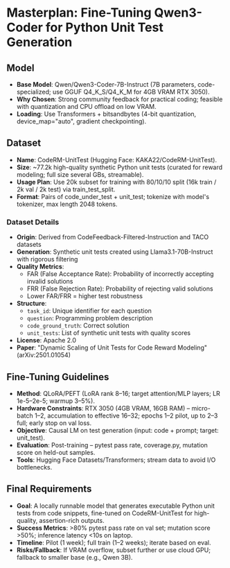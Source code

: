 # Masterplan: Fine-Tuning Qwen3-Coder for Python Unit Test Generation

## Model
- **Base Model**: Qwen/Qwen3-Coder-7B-Instruct (7B parameters, code-specialized; use GGUF Q4_K_S/Q4_K_M for 4GB VRAM RTX 3050).
- **Why Chosen**: Strong community feedback for practical coding; feasible with quantization and CPU offload on low VRAM.
- **Loading**: Use Transformers + bitsandbytes (4-bit quantization, device_map="auto", gradient checkpointing).

## Dataset
- **Name**: CodeRM-UnitTest (Hugging Face: KAKA22/CodeRM-UnitTest).
- **Size**: ~77.2k high-quality synthetic Python unit tests (curated for reward modeling; full size several GBs, streamable).
- **Usage Plan**: Use 20k subset for training with 80/10/10 split (16k train / 2k val / 2k test) via train_test_split.
- **Format**: Pairs of code_under_test + unit_test; tokenize with model's tokenizer, max length 2048 tokens.

### Dataset Details
- **Origin**: Derived from CodeFeedback-Filtered-Instruction and TACO datasets
- **Generation**: Synthetic unit tests created using Llama3.1-70B-Instruct with rigorous filtering
- **Quality Metrics**: 
  - FAR (False Acceptance Rate): Probability of incorrectly accepting invalid solutions
  - FRR (False Rejection Rate): Probability of rejecting valid solutions
  - Lower FAR/FRR = higher test robustness
- **Structure**: 
  - `task_id`: Unique identifier for each question
  - `question`: Programming problem description
  - `code_ground_truth`: Correct solution
  - `unit_tests`: List of synthetic unit tests with quality scores
- **License**: Apache 2.0
- **Paper**: "Dynamic Scaling of Unit Tests for Code Reward Modeling" (arXiv:2501.01054)

## Fine-Tuning Guidelines
- **Method**: QLoRA/PEFT (LoRA rank 8–16; target attention/MLP layers; LR 1e-5–2e-5; warmup 3–5%).
- **Hardware Constraints**: RTX 3050 (4GB VRAM, 16GB RAM) – micro-batch 1–2, accumulation to effective 16–32; epochs 1–2 pilot, up to 2–3 full; early stop on val loss.
- **Objective**: Causal LM on test generation (input: code + prompt; target: unit_test).
- **Evaluation**: Post-training – pytest pass rate, coverage.py, mutation score on held-out samples.
- **Tools**: Hugging Face Datasets/Transformers; stream data to avoid I/O bottlenecks.

## Final Requirements
- **Goal**: A locally runnable model that generates executable Python unit tests from code snippets, fine-tuned on CodeRM-UnitTest for high-quality, assertion-rich outputs.
- **Success Metrics**: >80% pytest pass rate on val set; mutation score >50%; inference latency <10s on laptop.
- **Timeline**: Pilot (1 week); full train (1–2 weeks); iterate based on eval.
- **Risks/Fallback**: If VRAM overflow, subset further or use cloud GPU; fallback to smaller base (e.g., Qwen 3B).
